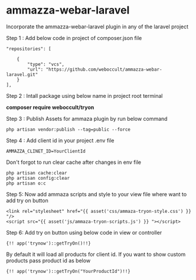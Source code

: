 # ammazza-webar-laravel
Incorporate the ammazza-webar-laravel plugin in any of the laravel project

Step 1 : Add below code in project of composer.json file 

    "repositories": [
       
        {
            "type": "vcs",
            "url": "https://github.com/weboccult/ammazza-webar-laravel.git"
        }
    ],
  
Step 2 : Intall package using below name in project root terminal 

**composer require weboccult/tryon**

Step 3 : Publish Assets for ammaza plugin by run below command

    php artisan vendor:publish --tag=public --force

Step 4 : Add client id in your project .env file 

    AMMAZZA_CLINET_ID=YourClientId

Don't forgot to run clear cache after changes in env file 

    php artisan cache:clear
    php artisan config:clear
    php artisan o:c


Step 5: Now add ammaza scripts and style to your view file where want to add try on button 

    <link rel="stylesheet" href="{{ asset('css/ammaza-tryon-style.css') }} "/>
    <script src="{{ asset('js/ammaza-tryon-scripts.js') }} "></script>

Step 6: Add try on button using below code in view or controller 

	
    {!! app('trynow')::getTryOn()!!}

	
By default it will load all products for client id. If you want to show custom products pass product id as below 
	
	{!! app('trynow')::getTryOn("YourProductId")!!}

